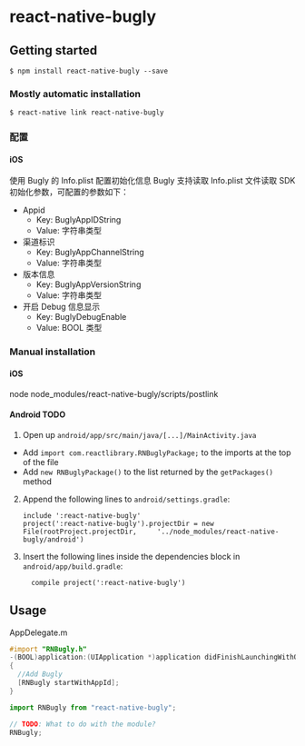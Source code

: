 # react-native-bugly

## Getting started

`$ npm install react-native-bugly --save`

### Mostly automatic installation

`$ react-native link react-native-bugly`

### 配置

#### iOS

使用 Bugly 的 Info.plist 配置初始化信息
Bugly 支持读取 Info.plist 文件读取 SDK 初始化参数，可配置的参数如下：

- Appid
  - Key: BuglyAppIDString
  - Value: 字符串类型
- 渠道标识
  - Key: BuglyAppChannelString
  - Value: 字符串类型
- 版本信息
  - Key: BuglyAppVersionString
  - Value: 字符串类型
- 开启 Debug 信息显示
  - Key: BuglyDebugEnable
  - Value: BOOL 类型

### Manual installation

#### iOS

node node_modules/react-native-bugly/scripts/postlink

#### Android TODO

1. Open up `android/app/src/main/java/[...]/MainActivity.java`

- Add `import com.reactlibrary.RNBuglyPackage;` to the imports at the top of the file
- Add `new RNBuglyPackage()` to the list returned by the `getPackages()` method

2. Append the following lines to `android/settings.gradle`:
   ```
   include ':react-native-bugly'
   project(':react-native-bugly').projectDir = new File(rootProject.projectDir, 	'../node_modules/react-native-bugly/android')
   ```
3. Insert the following lines inside the dependencies block in `android/app/build.gradle`:
   ```
     compile project(':react-native-bugly')
   ```

## Usage

AppDelegate.m

```objective-c
#import "RNBugly.h"
-(BOOL)application:(UIApplication *)application didFinishLaunchingWithOptions:(NSDictionary *)launchOptions
{
  //Add Bugly
  [RNBugly startWithAppId];
}
```

```javascript
import RNBugly from "react-native-bugly";

// TODO: What to do with the module?
RNBugly;
```
